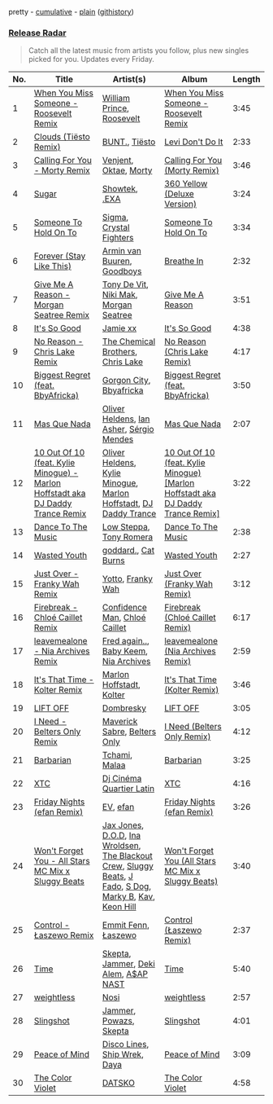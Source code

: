 pretty - [cumulative](/playlists/cumulative/Release%20Radar.md) - [plain](/playlists/plain/37i9dQZEVXbsudmxBFKW7G) ([githistory](https://github.githistory.xyz/vitokorn/spotify-playlist-archive/blob/master/playlists/plain/37i9dQZEVXbsudmxBFKW7G))

### [Release Radar](https://open.spotify.com/playlist/37i9dQZEVXbsudmxBFKW7G)

> Catch all the latest music from artists you follow, plus new singles picked for you. Updates every Friday.

| No. | Title | Artist(s) | Album | Length |
|---|---|---|---|---|
| 1 | [When You Miss Someone - Roosevelt Remix](https://open.spotify.com/track/3d7LElGAWm6DMtcLB3EiDN) | [William Prince](https://open.spotify.com/artist/5GJWwpX2tnOruZviItXvM6), [Roosevelt](https://open.spotify.com/artist/4AQrqVz6BYwy29iMxcGtx7) | [When You Miss Someone - Roosevelt Remix](https://open.spotify.com/album/33oYFjWkgY5N8m2m1lC0vK) | 3:45 |
| 2 | [Clouds (Tiësto Remix)](https://open.spotify.com/track/4QmpT4quTUvjUH128wow4w) | [BUNT.](https://open.spotify.com/artist/2CpLIMBoE2ZzyY3ZBCRZ7j), [Tiësto](https://open.spotify.com/artist/2o5jDhtHVPhrJdv3cEQ99Z) | [Levi Don't Do It](https://open.spotify.com/album/3hXx9qkxsHdQ1oyeqOvUAJ) | 2:33 |
| 3 | [Calling For You - Morty Remix](https://open.spotify.com/track/40szTUisy5Au8pgEYICO9g) | [Venjent](https://open.spotify.com/artist/7xu08SujAqLp7BGinS96vd), [Oktae](https://open.spotify.com/artist/4PxFr57PZWOCVJ5HkJyaoD), [Morty](https://open.spotify.com/artist/4DKdpWEp7Np8enpUyOdgLD) | [Calling For You (Morty Remix)](https://open.spotify.com/album/5BrTu5nczdrIqJvrfHcrns) | 3:46 |
| 4 | [Sugar](https://open.spotify.com/track/1MCykbR6IJsiaXuZ1VTN6j) | [Showtek](https://open.spotify.com/artist/3gk0OYeLFWYupGFRHqLSR7), [.EXA](https://open.spotify.com/artist/4fCHA6Os4QKfn5UngdAf3i) | [360 Yellow (Deluxe Version)](https://open.spotify.com/album/1Fq6i9cUYSYZgP0pGzeWrB) | 3:24 |
| 5 | [Someone To Hold On To](https://open.spotify.com/track/2rlol3Yeg3tMuxvnCYgVOW) | [Sigma](https://open.spotify.com/artist/01pKrlgPJhm5dB4lneYAqS), [Crystal Fighters](https://open.spotify.com/artist/75EZuo5MHV2572NRpMWotC) | [Someone To Hold On To](https://open.spotify.com/album/4Ff8ghVmvMz2mXHtk6Iamg) | 3:34 |
| 6 | [Forever (Stay Like This)](https://open.spotify.com/track/08yyvtQ8CNRH6Ogpj60p0n) | [Armin van Buuren](https://open.spotify.com/artist/0SfsnGyD8FpIN4U4WCkBZ5), [Goodboys](https://open.spotify.com/artist/2nm38smINjms1LtczR0Cei) | [Breathe In](https://open.spotify.com/album/5O5omtkIR6DrDMKM8YCHmw) | 2:32 |
| 7 | [Give Me A Reason - Morgan Seatree Remix](https://open.spotify.com/track/5l7qDrECZpHn0KCjx3QR0k) | [Tony De Vit](https://open.spotify.com/artist/17acmoMCDxCeLPYv4T5sV1), [Niki Mak](https://open.spotify.com/artist/3HX3EIumvr3TRyI9edFTvO), [Morgan Seatree](https://open.spotify.com/artist/0GInfEJXl2kGPhSsVqEqXh) | [Give Me A Reason](https://open.spotify.com/album/4EBi4D9ayTiegxT0MRNSrG) | 3:51 |
| 8 | [It's So Good](https://open.spotify.com/track/1Cc00pWEDEDiA4eEv3npjD) | [Jamie xx](https://open.spotify.com/artist/7A0awCXkE1FtSU8B0qwOJQ) | [It's So Good](https://open.spotify.com/album/2OzhVjGzyX5BWyMgGKG3Ij) | 4:38 |
| 9 | [No Reason - Chris Lake Remix](https://open.spotify.com/track/2SUKj6aVC879FqCSfVoQPR) | [The Chemical Brothers](https://open.spotify.com/artist/1GhPHrq36VKCY3ucVaZCfo), [Chris Lake](https://open.spotify.com/artist/5Igpc9iLZ3YGtKeYfSrrOE) | [No Reason (Chris Lake Remix)](https://open.spotify.com/album/3TEApFY0nZSH1JTceGBK53) | 4:17 |
| 10 | [Biggest Regret (feat. BbyAfricka)](https://open.spotify.com/track/6xisc7D96wTIk0SHYMjtBl) | [Gorgon City](https://open.spotify.com/artist/4VNQWV2y1E97Eqo2D5UTjx), [Bbyafricka](https://open.spotify.com/artist/019gRg7DezPMbaI1xRZD6W) | [Biggest Regret (feat. BbyAfricka)](https://open.spotify.com/album/665xiVHsc2ocmkIN5xBynI) | 3:50 |
| 11 | [Mas Que Nada](https://open.spotify.com/track/6yW6Q8ZPgDBQA1yHWL4Jmh) | [Oliver Heldens](https://open.spotify.com/artist/5nki7yRhxgM509M5ADlN1p), [Ian Asher](https://open.spotify.com/artist/5IrxhrMyvZxzgPYrC9j2km), [Sérgio Mendes](https://open.spotify.com/artist/65c5si0ePAwkOCn4M35Ho7) | [Mas Que Nada](https://open.spotify.com/album/44wLGCkvr83VxYsioCROFf) | 2:07 |
| 12 | [10 Out Of 10 (feat. Kylie Minogue) - Marlon Hoffstadt aka DJ Daddy Trance Remix](https://open.spotify.com/track/6s1bYJu0LUw3aIPyUVQ1Wj) | [Oliver Heldens](https://open.spotify.com/artist/5nki7yRhxgM509M5ADlN1p), [Kylie Minogue](https://open.spotify.com/artist/4RVnAU35WRWra6OZ3CbbMA), [Marlon Hoffstadt](https://open.spotify.com/artist/0HHa7ZJZxUQlg5l2mB0N0f), [DJ Daddy Trance](https://open.spotify.com/artist/4lBSzo2LS8asEzoePv6VLM) | [10 Out Of 10 (feat. Kylie Minogue) [Marlon Hoffstadt aka DJ Daddy Trance Remix]](https://open.spotify.com/album/5E1GLLCzq8Qm3gsntShZ49) | 3:22 |
| 13 | [Dance To The Music](https://open.spotify.com/track/0izF9lgQMFggcKXaia48Xa) | [Low Steppa](https://open.spotify.com/artist/5OImcY3khBn9UFjzgaapob), [Tony Romera](https://open.spotify.com/artist/7GQsOji7pfixzkLt63awo5) | [Dance To The Music](https://open.spotify.com/album/6zcnuO88B7AClFIH7kB9Vq) | 2:38 |
| 14 | [Wasted Youth](https://open.spotify.com/track/7i5tBVaBU5Z4Va6XK0L5mm) | [goddard.](https://open.spotify.com/artist/3yDDYheQFqfhKZXdjFQuuP), [Cat Burns](https://open.spotify.com/artist/6WFDpw4u23uSpon4BHvFRn) | [Wasted Youth](https://open.spotify.com/album/7BXCwPeAm4m1KFabsvCTuy) | 2:27 |
| 15 | [Just Over - Franky Wah Remix](https://open.spotify.com/track/0rxXB8gFoCBKribWsODgsu) | [Yotto](https://open.spotify.com/artist/5Dyfxq0ZrFjjeFBdSNxDbo), [Franky Wah](https://open.spotify.com/artist/3IG3Ub4ra8AuSxCFDVkVco) | [Just Over (Franky Wah Remix)](https://open.spotify.com/album/1IpBGxB7mZ9K3B32lZgevs) | 3:12 |
| 16 | [Firebreak - Chloé Caillet Remix](https://open.spotify.com/track/1UAqZooxuvHhomGrk3JOGb) | [Confidence Man](https://open.spotify.com/artist/0RwXnFrEoI8tltFvYpJgP6), [Chloé Caillet](https://open.spotify.com/artist/68ywCN6ZpInbcilOfLBa3a) | [Firebreak (Chloé Caillet Remix)](https://open.spotify.com/album/3DWMNJQOd1OOWmoInaoLoN) | 6:17 |
| 17 | [leavemealone - Nia Archives Remix](https://open.spotify.com/track/5tJGW8Wbfyb1TrRjMc8mCc) | [Fred again..](https://open.spotify.com/artist/4oLeXFyACqeem2VImYeBFe), [Baby Keem](https://open.spotify.com/artist/5SXuuuRpukkTvsLuUknva1), [Nia Archives](https://open.spotify.com/artist/7BMR0fwtEvzGtK4rNGdoiQ) | [leavemealone (Nia Archives Remix)](https://open.spotify.com/album/6y2wI0mDStpCnKGjdkFxQZ) | 2:59 |
| 18 | [It's That Time - Kolter Remix](https://open.spotify.com/track/1noSK3K7UgrEd2pSCQZOCS) | [Marlon Hoffstadt](https://open.spotify.com/artist/0HHa7ZJZxUQlg5l2mB0N0f), [Kolter](https://open.spotify.com/artist/2Invsp3HSrAeJy4u7Retry) | [It's That Time (Kolter Remix)](https://open.spotify.com/album/4SOgHqlp3Xj7FXh3dTpq1s) | 3:46 |
| 19 | [LIFT OFF](https://open.spotify.com/track/2T8Yxn4uXQoeBivDQNYCel) | [Dombresky](https://open.spotify.com/artist/2GVtgxcx7jg5xVCZsIHSGN) | [LIFT OFF](https://open.spotify.com/album/7ey50e1s482RfGNXqldS4W) | 3:05 |
| 20 | [I Need - Belters Only Remix](https://open.spotify.com/track/5hRr1lgEaFS9vVAEZWJPXY) | [Maverick Sabre](https://open.spotify.com/artist/0ukgrNYk51TkMQr0f2Br4Q), [Belters Only](https://open.spotify.com/artist/1H1sDUWSlytzifZTDpKgUA) | [I Need (Belters Only Remix)](https://open.spotify.com/album/6fpMErSuvHEr4u0FVT1j1D) | 4:12 |
| 21 | [Barbarian](https://open.spotify.com/track/0bpIW9LLpTJNxHZZVNtOJm) | [Tchami](https://open.spotify.com/artist/1KpCi9BOfviCVhmpI4G2sY), [Malaa](https://open.spotify.com/artist/7w1eTNePApzDk8XtgykCPS) | [Barbarian](https://open.spotify.com/album/5T2FBNcTJH9iiXqNNYIO0n) | 3:25 |
| 22 | [XTC](https://open.spotify.com/track/0fgEDJIaoJVOl71R4cXZMg) | [Dj Cinéma Quartier Latin](https://open.spotify.com/artist/3nI698C0lc7EpVCIDShUgD) | [XTC](https://open.spotify.com/album/3pitPQV5n2vm1GEDg2MK3A) | 4:16 |
| 23 | [Friday Nights (efan Remix)](https://open.spotify.com/track/2zuctrzqpqagXbMBKnooij) | [EV](https://open.spotify.com/artist/1qOueWotu6CIb1GMoib2GX), [efan](https://open.spotify.com/artist/6JSLs55qHQEcyp0uFGDmAT) | [Friday Nights (efan Remix)](https://open.spotify.com/album/3crZRPg9EgEueTnlC7J4T6) | 3:26 |
| 24 | [Won't Forget You - All Stars MC Mix x Sluggy Beats](https://open.spotify.com/track/5T8QUqvnIl5ilmI1YxQJEb) | [Jax Jones](https://open.spotify.com/artist/4Q6nIcaBED8qUel8bBx6Cr), [D.O.D](https://open.spotify.com/artist/0Cs47vvRsPgEfliBU9KDiB), [Ina Wroldsen](https://open.spotify.com/artist/7hssUdpvtY5oiARaUDgFZ3), [The Blackout Crew](https://open.spotify.com/artist/2wM4w5wKzgAOBd0cDyBbsi), [Sluggy Beats](https://open.spotify.com/artist/44pEG0qie1KQHFr1VLUXVI), [J Fado](https://open.spotify.com/artist/4cy8rq83cl4eKpRWRK9hyM), [S Dog](https://open.spotify.com/artist/3TTfMQ8A4tpY8rrN1ZID38), [Marky B](https://open.spotify.com/artist/15k1qXazWMXAuvcYb59XFj), [Kav](https://open.spotify.com/artist/0mt5Ojbh9gYjpiRJRFSOZ8), [Keon Hill](https://open.spotify.com/artist/2g4Vpo4Gy37F0UkdmaEsBO) | [Won't Forget You (All Stars MC Mix x Sluggy Beats)](https://open.spotify.com/album/47P1JLFMHMKLlPLW8514Yr) | 3:40 |
| 25 | [Control - Łaszewo Remix](https://open.spotify.com/track/48tXDrByZd3zfrKdlyOamh) | [Emmit Fenn](https://open.spotify.com/artist/3VVLqeEqQQqTgT8YhfY9Z6), [Łaszewo](https://open.spotify.com/artist/6jxGLrn1I14RIeRYodOpLN) | [Control (Łaszewo Remix)](https://open.spotify.com/album/4hjlL3heamRC96UD6JItuh) | 2:37 |
| 26 | [Time](https://open.spotify.com/track/5JUvmSedBunsVi66CPnEBK) | [Skepta](https://open.spotify.com/artist/2p1fiYHYiXz9qi0JJyxBzN), [Jammer](https://open.spotify.com/artist/4xgV1UcvsrLM4rQrjTjwNw), [Deki Alem](https://open.spotify.com/artist/2AK3F4tVjxYuqSGefozy52), [A$AP NAST](https://open.spotify.com/artist/1uLYUm2A6kpFYAECfAFoH1) | [Time](https://open.spotify.com/album/6qdTXzg7QJaI98wzYagK7H) | 5:40 |
| 27 | [weightless](https://open.spotify.com/track/1BLmmt0E0WunAZIuhT7SSi) | [Nosi](https://open.spotify.com/artist/4XECs6DHU3xRrr0uydWY2R) | [weightless](https://open.spotify.com/album/7eshg1DxwoJiSwrNh2FRxT) | 2:57 |
| 28 | [Slingshot](https://open.spotify.com/track/6F5XAqtXZ09t626dA6Ap4u) | [Jammer](https://open.spotify.com/artist/4xgV1UcvsrLM4rQrjTjwNw), [Powazs](https://open.spotify.com/artist/7fN3apgaM6nm1LkG3pLTcY), [Skepta](https://open.spotify.com/artist/2p1fiYHYiXz9qi0JJyxBzN) | [Slingshot](https://open.spotify.com/album/6DLNHKRwZaQrstSQ1csf0v) | 4:01 |
| 29 | [Peace of Mind](https://open.spotify.com/track/7h8qrDfxBzUGcXXiR4Jxea) | [Disco Lines](https://open.spotify.com/artist/5Kmr0b3ip8g9P2i0dLTC3Z), [Ship Wrek](https://open.spotify.com/artist/1ic0FHNGIjXZAWH6O6Reif), [Daya](https://open.spotify.com/artist/6Dd3NScHWwnW6obMFbl1BH) | [Peace of Mind](https://open.spotify.com/album/6yF8JrEp3yBfFJptdIPLi7) | 3:09 |
| 30 | [The Color Violet](https://open.spotify.com/track/3aBOX8zZPFHEfugtg6Dtch) | [DATSKO](https://open.spotify.com/artist/2b1Yc522In2BV3Q1fj2JzY) | [The Color Violet](https://open.spotify.com/album/36dWBfIQbv0BDmQ95TWCnB) | 4:58 |